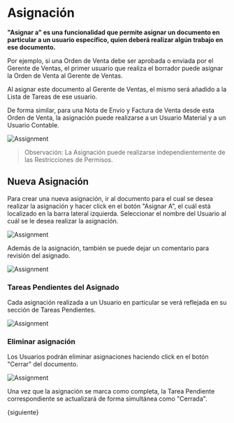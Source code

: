 <!-- add-breadcrumbs -->
# Asignación

**"Asignar a" es una funcionalidad que permite asignar un documento en particular a un usuario específico, quien deberá realizar algún trabajo en ese documento.**

Por ejemplo, si una Orden de Venta debe ser aprobada o enviada por el Gerente de Ventas, el primer usuario que realiza el borrador puede asignar la Orden de Venta al Gerente de Ventas. 

Al asignar este documento al Gerente de Ventas, el mismo será añadido a la Lista de Tareas de ese usuario. 

De forma similar, para una Nota de Envío y Factura de Venta desde esta Orden de Venta, la asignación puede realizarse a un Usuario Material y a un Usuario Contable. 

![Assignment](/docs/assets/img/using-erpnext/using-assignment-1.png)

> Observación: La Asignación puede realizarse independientemente de las Restricciones de Permisos.

## Nueva Asignación

Para crear una nueva asignación, ir al documento para el cual se desea realizar la asignación y hacer click en el botón "Asignar A", el cuál está localizado en la barra lateral izquierda. Seleccionar el nombre del Usuario al cuál se le desea realizar la asignación. 

![Assignment](/docs/assets/img/using-erpnext/using-assignment-2.gif)

Además de la asignación, también se puede dejar un comentario para revisión del asignado. 

![Assignment](/docs/assets/img/using-erpnext/using-assignment-3.gif)

### Tareas Pendientes del Asignado

Cada asignación realizada a un Usuario en particular se verá reflejada en su sección de Tareas Pendientes. 

![Assignment](/docs/assets/img/using-erpnext/using-assignment-4.png)

### Eliminar asignación

Los Usuarios podrán eliminar asignaciones haciendo click en el botón "Cerrar" del documento. 

![Assignment](/docs/assets/img/using-erpnext/using-assignment-5.png)

Una vez que la asignación se marca como completa, la Tarea Pendiente correspondiente se actualizará de forma simultánea como "Cerrada". 

{siguiente}

